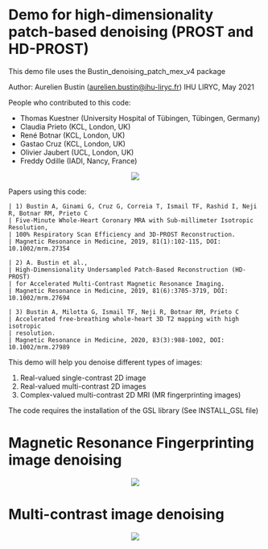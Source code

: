 # Demo for high-dimensionality patch-based denoising (PROST and HD-PROST)

This demo file uses the Bustin_denoising_patch_mex_v4 package

Author:
  Aurelien Bustin (aurelien.bustin@ihu-liryc.fr)
  IHU LIRYC, May 2021

People who contributed to this code:
  - Thomas Kuestner (University Hospital of Tübingen, Tübingen, Germany)
  - Claudia Prieto (KCL, London, UK)
  - René Botnar (KCL, London, UK)
  - Gastao Cruz (KCL, London, UK)
  - Olivier Jaubert (UCL, London, UK)
  - Freddy Odille (IADI, Nancy, France)

<p align="center">
  <img src="https://user-images.githubusercontent.com/59660095/119362824-6b454d00-bcad-11eb-83e5-2f1edd54bdc0.png">
</p>


Papers using this code:

    | 1) Bustin A, Ginami G, Cruz G, Correia T, Ismail TF, Rashid I, Neji R, Botnar RM, Prieto C
    | Five-Minute Whole-Heart Coronary MRA with Sub-millimeter Isotropic Resolution,
    | 100% Respiratory Scan Efficiency and 3D-PROST Reconstruction.
    | Magnetic Resonance in Medicine, 2019, 81(1):102-115, DOI: 10.1002/mrm.27354
 
    | 2) A. Bustin et al.,
    | High-Dimensionality Undersampled Patch-Based Reconstruction (HD-PROST)
    | for Accelerated Multi-Contrast Magnetic Resonance Imaging.
    | Magnetic Resonance in Medicine, 2019, 81(6):3705-3719, DOI: 10.1002/mrm.27694
 
    | 3) Bustin A, Milotta G, Ismail TF, Neji R, Botnar RM, Prieto C
    | Accelerated free-breathing whole-heart 3D T2 mapping with high isotropic
    | resolution.
    | Magnetic Resonance in Medicine, 2020, 83(3):988-1002, DOI: 10.1002/mrm.27989
    
    
This demo will help you denoise different types of images:
  1) Real-valued single-contrast 2D image
  2) Real-valued multi-contrast 2D images
  3) Complex-valued multi-contrast 2D MRI (MR fingerprinting images)


The code requires the installation of the GSL library (See INSTALL_GSL file)

# Magnetic Resonance Fingerprinting image denoising
<p align="center">
  <img src="https://user-images.githubusercontent.com/59660095/119360898-5ff12200-bcab-11eb-823a-3999b206ca5e.png">
</p>

# Multi-contrast image denoising
<p align="center">
  <img src="https://user-images.githubusercontent.com/59660095/119360289-c0339400-bcaa-11eb-84bd-5417791f4014.png">
</p>




